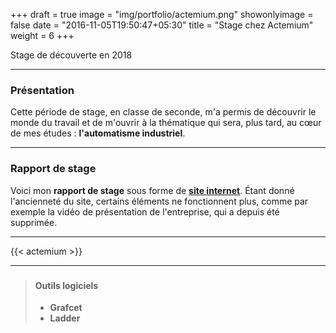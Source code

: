 +++
draft = true
image = "img/portfolio/actemium.png"
showonlyimage = false
date = "2016-11-05T19:50:47+05:30"
title = "Stage chez Actemium"
weight = 6
+++

Stage de découverte en 2018
<!--more-->

---

### Présentation

Cette période de stage, en classe de seconde, m'a permis de découvrir le monde du travail et de m'ouvrir à la thématique qui sera, plus tard, au cœur de mes études : **l'automatisme industriel**.

---

### Rapport de stage

Voici mon **rapport de stage** sous forme de **[site internet](https://rapport-remilacombe.jimdofree.com)**. Étant donné l'ancienneté du site, certains éléments ne fonctionnent plus, comme par exemple la vidéo de présentation de l'entreprise, qui a depuis été supprimée.

---

{{< actemium >}}

---

###

>#### Outils logiciels
>
>- **Grafcet**
>- **Ladder**
